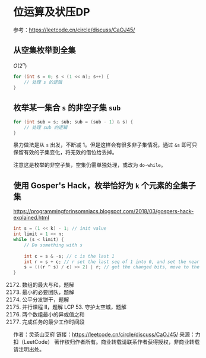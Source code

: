 # 位运算及状压DP

参考：https://leetcode.cn/circle/discuss/CaOJ45/ 

## 从空集枚举到全集

$O(2^n)$

```cpp
for (int s = 0; s < (1 << n); s++) {
    // 处理 s 的逻辑
}
```

## 枚举某一集合 `s` 的**非空**子集 `sub`

```cpp
for (int sub = s; sub; sub = (sub - 1) & s) {
    // 处理 sub 的逻辑
}
```

暴力做法是从 `s` 出发，不断减 1。但是这样会有很多非子集情况，通过 `&s` 即可只保留有效的子集变化，将无效的借位给丢掉。

注意这是枚举的非空子集，空集仍需单独处理，或改为 `do-while`。

## 使用 Gosper's Hack，枚举恰好为 `k` 个元素的全集子集

https://programmingforinsomniacs.blogspot.com/2018/03/gospers-hack-explained.html

```cpp
int s = (1 << k) - 1; // init value
int limit = 1 << n;
while (s < limit) {
	// Do something with s
    
    int c = s & -s; // c is the last 1
    int r = s + c; // r set the last seq of 1 into 0, and set the near left 0 into 1
    s = (((r ^ s) / c) >> 2) | r; // get the changed bits, move to the right and remove 2 extra 1, then add back to r. 
}
```

2172. 数组的最大与和，题解
1125. 最小的必要团队，题解
2305. 公平分发饼干，题解
1494. 并行课程 II，题解
LCP 53. 守护太空城，题解
1879. 两个数组最小的异或值之和
1986. 完成任务的最少工作时间段

作者：灵茶山艾府
链接：https://leetcode.cn/circle/discuss/CaOJ45/
来源：力扣（LeetCode）
著作权归作者所有。商业转载请联系作者获得授权，非商业转载请注明出处。

